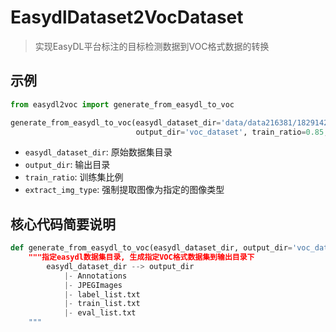 # EasydlDataset2VocDataset
> 实现EasyDL平台标注的目标检测数据到VOC格式数据的转换

## 示例

```python
from easydl2voc import generate_from_easydl_to_voc

generate_from_easydl_to_voc(easydl_dataset_dir='data/data216381/1829142_33_1683621026',
                            output_dir='voc_dataset', train_ratio=0.85, extract_img_type='.jpeg')
```
- `easydl_dataset_dir`: 原始数据集目录
- `output_dir`: 输出目录
- `train_ratio`: 训练集比例
- `extract_img_type`: 强制提取图像为指定的图像类型

## 核心代码简要说明

```python
def generate_from_easydl_to_voc(easydl_dataset_dir, output_dir='voc_dataset', train_ratio=0.85, extract_img_type='.jpeg):
    """指定easydl数据集目录, 生成指定VOC格式数据集到输出目录下
        easydl_dataset_dir --> output_dir
            |- Annotations
            |- JPEGImages
            |- label_list.txt
            |- train_list.txt
            |- eval_list.txt
    """
```
